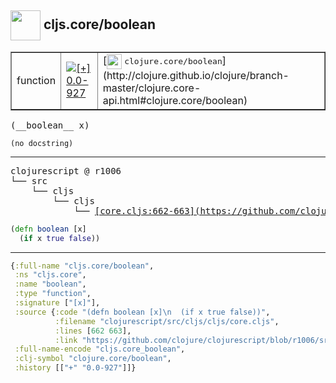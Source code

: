 ## <img width="48px" valign="middle" src="http://i.imgur.com/Hi20huC.png"> cljs.core/boolean

 <table border="1">
<tr>
<td>function</td>
<td><a href="https://github.com/cljsinfo/api-refs/tree/0.0-927"><img valign="middle" alt="[+] 0.0-927" src="https://img.shields.io/badge/+-0.0--927-lightgrey.svg"></a> </td>
<td>
[<img height="24px" valign="middle" src="http://i.imgur.com/1GjPKvB.png"> <samp>clojure.core/boolean</samp>](http://clojure.github.io/clojure/branch-master/clojure.core-api.html#clojure.core/boolean)
</td>
</tr>
</table>

 <samp>
(__boolean__ x)<br>
</samp>

```
(no docstring)
```

---

 <pre>
clojurescript @ r1006
└── src
    └── cljs
        └── cljs
            └── <ins>[core.cljs:662-663](https://github.com/clojure/clojurescript/blob/r1006/src/cljs/cljs/core.cljs#L662-L663)</ins>
</pre>

```clj
(defn boolean [x]
  (if x true false))
```


---

```clj
{:full-name "cljs.core/boolean",
 :ns "cljs.core",
 :name "boolean",
 :type "function",
 :signature ["[x]"],
 :source {:code "(defn boolean [x]\n  (if x true false))",
          :filename "clojurescript/src/cljs/cljs/core.cljs",
          :lines [662 663],
          :link "https://github.com/clojure/clojurescript/blob/r1006/src/cljs/cljs/core.cljs#L662-L663"},
 :full-name-encode "cljs.core_boolean",
 :clj-symbol "clojure.core/boolean",
 :history [["+" "0.0-927"]]}

```
